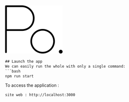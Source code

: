 ![alt text](https://github.com/Mat0108/PoSkin/blob/master/Front/public/images/logobig.png?raw=true)


```
## Launch the app
We can easily run the whole with only a single command:
```bash
npm run start
```

To access the application :
```bash
site web : http://localhost:3000
```

